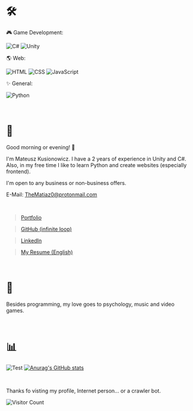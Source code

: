 
# 🛠
🎮 Game Development:

![C#](https://img.shields.io/badge/CSharp-Intermediate-green)
![Unity](https://img.shields.io/badge/Unity-Intermediate-white)

🌎 Web:

![HTML](https://img.shields.io/badge/HTML-Expert-orange)
![CSS](https://img.shields.io/badge/CSS-Expert-blue)
![JavaScript](https://img.shields.io/badge/JavaScript-Beginner-yellow)

✨ General:

![Python](https://img.shields.io/badge/Python-Beginner-yellow)


<br />

# 👤 

Good morning or evening! 👋 

I'm Mateusz Kusionowicz. I have a 2 years of experience in Unity and C#. Also, in my free time I like to learn Python and create websites (especially frontend).

I'm open to any business or non-business offers.

E-Mail: TheMatiaz0@protonmail.com

<br />

> [Portfolio](https://thematiaz0.github.io)

> [GitHub (infinite loop)](https://github.com/TheMatiaz0)

> [LinkedIn](https://www.linkedin.com/in/mateusz-kusionowicz)

> [My Resume (English)](https://thematiaz0.github.io/Mateusz%20Kusionowicz%20-%20Resume.pdf)


<br />


# 💚 

Besides programming, my love goes to psychology, music and video games. 


<br />

# 📊

![Test](https://github-readme-stats.vercel.app/api/top-langs/?username=TheMatiaz0&theme=merko)
[![Anurag's GitHub stats](https://github-readme-stats.vercel.app/api?username=thematiaz0&theme=merko)](https://github.com/anuraghazra/github-readme-stats)

<br />

Thanks fo visting my profile, Internet person... or a crawler bot.

![Visitor Count](https://profile-counter.glitch.me/TheMatiaz0/count.svg)
